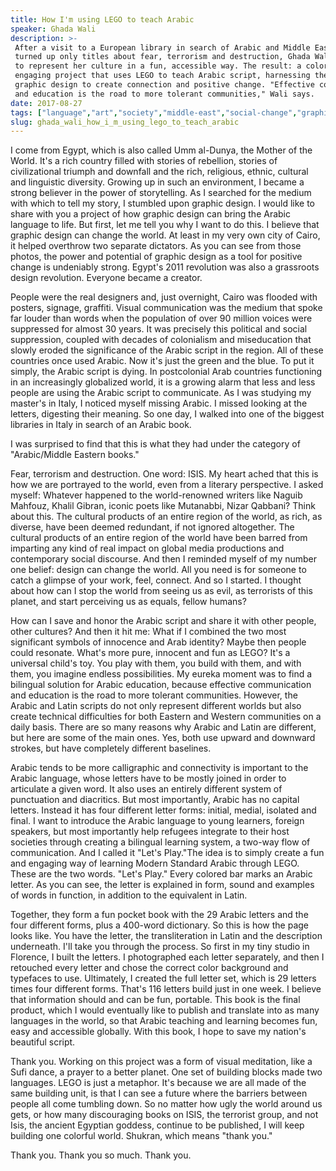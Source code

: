 ```yaml
---
title: How I'm using LEGO to teach Arabic
speaker: Ghada Wali
description: >-
 After a visit to a European library in search of Arabic and Middle Eastern texts
 turned up only titles about fear, terrorism and destruction, Ghada Wali resolved
 to represent her culture in a fun, accessible way. The result: a colorful,
 engaging project that uses LEGO to teach Arabic script, harnessing the power of
 graphic design to create connection and positive change. "Effective communication
 and education is the road to more tolerant communities," Wali says.
date: 2017-08-27
tags: ["language","art","society","middle-east","social-change","graphic-design","design"]
slug: ghada_wali_how_i_m_using_lego_to_teach_arabic
---
```


I come from Egypt, which is also called Umm al-Dunya, the Mother of the World. It's a rich
country filled with stories of rebellion, stories of civilizational triumph and downfall
and the rich, religious, ethnic, cultural and linguistic diversity. Growing up in such an
environment, I became a strong believer in the power of storytelling. As I searched for
the medium with which to tell my story, I stumbled upon graphic design. I would like to
share with you a project of how graphic design can bring the Arabic language to life. But
first, let me tell you why I want to do this. I believe that graphic design can change the
world. At least in my very own city of Cairo, it helped overthrow two separate dictators.
As you can see from those photos, the power and potential of graphic design as a tool for
positive change is undeniably strong. Egypt's 2011 revolution was also a grassroots design
revolution. Everyone became a creator.

People were the real designers and, just overnight, Cairo was flooded with posters,
signage, graffiti. Visual communication was the medium that spoke far louder than words
when the population of over 90 million voices were suppressed for almost 30 years. It was
precisely this political and social suppression, coupled with decades of colonialism and
miseducation that slowly eroded the significance of the Arabic script in the region. All
of these countries once used Arabic. Now it's just the green and the blue. To put it
simply, the Arabic script is dying. In postcolonial Arab countries functioning in an
increasingly globalized world, it is a growing alarm that less and less people are using
the Arabic script to communicate. As I was studying my master's in Italy, I noticed myself
missing Arabic. I missed looking at the letters, digesting their meaning. So one day, I
walked into one of the biggest libraries in Italy in search of an Arabic
book.

I was surprised to find that this is what they had under the category of "Arabic/Middle
Eastern books."

Fear, terrorism and destruction. One word: ISIS. My heart ached that this is how we are
portrayed to the world, even from a literary perspective. I asked myself: Whatever
happened to the world-renowned writers like Naguib Mahfouz, Khalil Gibran, iconic poets
like Mutanabbi, Nizar Qabbani? Think about this. The cultural products of an entire region
of the world, as rich, as diverse, have been deemed redundant, if not ignored altogether.
The cultural products of an entire region of the world have been barred from imparting any
kind of real impact on global media productions and contemporary social discourse. And
then I reminded myself of my number one belief: design can change the world. All you need
is for someone to catch a glimpse of your work, feel, connect. And so I started. I thought
about how can I stop the world from seeing us as evil, as terrorists of this planet, and
start perceiving us as equals, fellow humans?

How can I save and honor the Arabic script and share it with other people, other cultures?
And then it hit me: What if I combined the two most significant symbols of innocence and
Arab identity? Maybe then people could resonate. What's more pure, innocent and fun as
LEGO? It's a universal child's toy. You play with them, you build with them, and with
them, you imagine endless possibilities. My eureka moment was to find a bilingual solution
for Arabic education, because effective communication and education is the road to more
tolerant communities. However, the Arabic and Latin scripts do not only represent
different worlds but also create technical difficulties for both Eastern and Western
communities on a daily basis. There are so many reasons why Arabic and Latin are different,
but here are some of the main ones. Yes, both use upward and downward strokes, but have
completely different baselines.

Arabic tends to be more calligraphic and connectivity is important to the Arabic language,
whose letters have to be mostly joined in order to articulate a given word. It also uses
an entirely different system of punctuation and diacritics. But most importantly, Arabic
has no capital letters. Instead it has four different letter forms: initial, medial,
isolated and final. I want to introduce the Arabic language to young learners, foreign
speakers, but most importantly help refugees integrate to their host societies through
creating a bilingual learning system, a two-way flow of communication. And I called it
"Let's Play."The idea is to simply create a fun and engaging way of learning Modern
Standard Arabic through LEGO. These are the two words. "Let's Play." Every colored bar
marks an Arabic letter. As you can see, the letter is explained in form, sound and
examples of words in function, in addition to the equivalent in Latin.

Together, they form a fun pocket book with the 29 Arabic letters and the four different
forms, plus a 400-word dictionary. So this is how the page looks like. You have the letter,
the transliteration in Latin and the description underneath. I'll take you through the
process. So first in my tiny studio in Florence, I built the letters. I photographed each
letter separately, and then I retouched every letter and chose the correct color
background and typefaces to use. Ultimately, I created the full letter set, which is 29
letters times four different forms. That's 116 letters build just in one week. I believe
that information should and can be fun, portable. This book is the final product, which I
would eventually like to publish and translate into as many languages in the world, so
that Arabic teaching and learning becomes fun, easy and accessible globally. With this
book, I hope to save my nation's beautiful script.

Thank you. Working on this project was a form of visual meditation, like a Sufi dance, a
prayer to a better planet. One set of building blocks made two languages. LEGO is just a
metaphor. It's because we are all made of the same building unit, is that I can see a
future where the barriers between people all come tumbling down. So no matter how ugly the
world around us gets, or how many discouraging books on ISIS, the terrorist group, and not
Isis, the ancient Egyptian goddess, continue to be published, I will keep building one
colorful world. Shukran, which means "thank you."

Thank you. Thank you so much. Thank you.

<!--
ad_duration=3.33
comment_count=23
event="TEDGlobal 2017"
external_start_time=0
has_talk_citation=1
intro_duration=11.82
is_subtitle_required="False"
is_talk_featured="True"
language="en"
language_swap="False"
native_language="en"
number_of_related_talks=6
number_of_speakers=1
number_of_subtitled_videos=26
number_of_tags=7
number_of_talk_download_languages=26
number_of_talk_more_resources=0
number_of_talk_recommendations=1
number_of_talks_take_actions=1
post_ad_duration=0.83
published_timestamp="2018-09-13 14:40:35"
recording_date="2017-08-27"
speaker_description="Designer"
speaker_is_published=1
speaker_name="Ghada Wali"
talk_more_resources=[]
talk_name="How I'm using LEGO to teach Arabic"
talk_recommendations_blurb="More resources curated by Ghada Wali"
talks_tags=["language","art","society","middle-east","social-change","graphic-design","design"]
url_audio="https://download.ted.com/talks/GhadaWali_2017G.mp3?apikey=acme-roadrunner"
url_photo_speaker="https://pe.tedcdn.com/images/ted/73aa715535ad5697589f86ac131d71734d96afc5_254x191.jpg"
url_photo_talk="https://s3.amazonaws.com/talkstar-photos/uploads/27b66a48-8ff9-427c-ab38-02e10226e2a8/GhadaWali_2017G-embed.jpg"
url_webpage="https://www.ted.com/talks/ghada_wali_how_i_m_using_lego_to_teach_arabic"
video_type_name="TED Stage Talk"
-->
